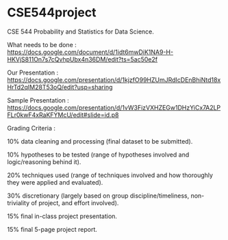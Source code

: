 # CSE544project
CSE 544 Probability and Statistics for Data Science.

What needs to be done : https://docs.google.com/document/d/1idt6mwDiK1NA9-H-HKVjS811On7s7cQvhpUbx4n36DM/edit?ts=5ac50e2f

Our Presentation : https://docs.google.com/presentation/d/1kjzfO99HZUmJRdIcDEnBhiNtd18xHrTd2qIM28T53oQ/edit?usp=sharing

Sample Presentation : https://docs.google.com/presentation/d/1vW3FizVXHZEGw1DHzYiCx7A2LPFLr0kwF4xRaKFYMcU/edit#slide=id.p8

Grading Criteria :

10% data cleaning and processing (final dataset to be submitted).

10% hypotheses to be tested (range of hypotheses involved and logic/reasoning behind it).

20% techniques used (range of techniques involved and how thoroughly they were applied and evaluated).

30% discretionary (largely based on group discipline/timeliness, non-triviality of project, and effort involved).

15% final in-class project presentation.

15% final 5-page project report.
